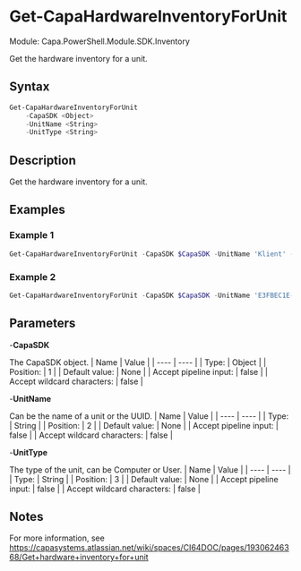 # Get-CapaHardwareInventoryForUnit
Module: Capa.PowerShell.Module.SDK.Inventory

Get the hardware inventory for a unit.

## Syntax

```powershell
Get-CapaHardwareInventoryForUnit
	-CapaSDK <Object>
	-UnitName <String>
	-UnitType <String>
```

## Description

Get the hardware inventory for a unit.

## Examples

### Example 1
```powershell
Get-CapaHardwareInventoryForUnit -CapaSDK $CapaSDK -UnitName 'Klient' -UnitType Computer
```
    
### Example 2
```powershell
Get-CapaHardwareInventoryForUnit -CapaSDK $CapaSDK -UnitName 'E3FBEC1E-32AC-4E51-AB9F-A644CD9F0A6B' -UnitType Computer
```
    

## Parameters

-**CapaSDK**

The CapaSDK object.
| Name | Value |
| ---- | ---- |
| Type: | Object |
| Position: | 1 | 
| Default value: | None | 
| Accept pipeline input: | false | 
| Accept wildcard characters: | false | 

-**UnitName**

Can be the name of a unit or the UUID.
| Name | Value |
| ---- | ---- |
| Type: | String |
| Position: | 2 | 
| Default value: | None | 
| Accept pipeline input: | false | 
| Accept wildcard characters: | false | 

-**UnitType**

The type of the unit, can be Computer or User.
| Name | Value |
| ---- | ---- |
| Type: | String |
| Position: | 3 | 
| Default value: | None | 
| Accept pipeline input: | false | 
| Accept wildcard characters: | false | 


## Notes

For more information, see https://capasystems.atlassian.net/wiki/spaces/CI64DOC/pages/19306246368/Get+hardware+inventory+for+unit
